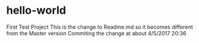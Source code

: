 # hello-world
First Test Project
This is the change to Readme.md so it becomes different from the Master version
Commiting the change at about 4/5/2017 20:36
